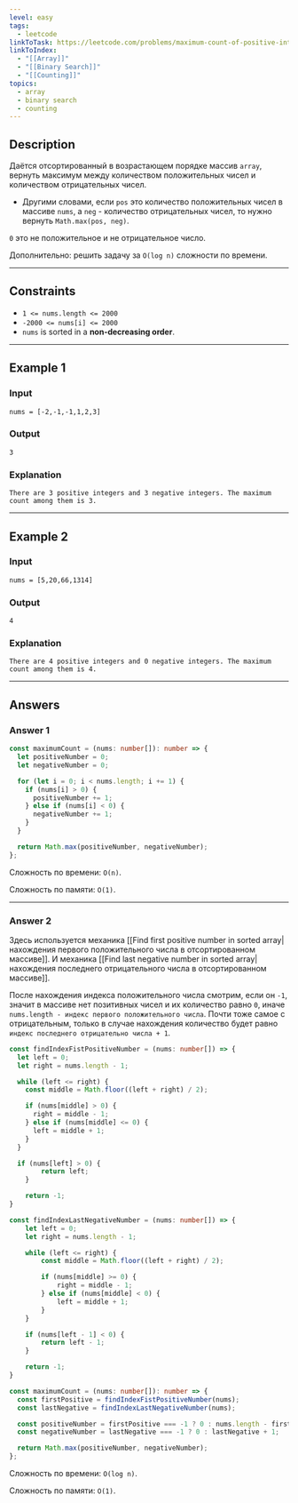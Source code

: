 ```yaml
---
level: easy
tags:
  - leetcode
linkToTask: https://leetcode.com/problems/maximum-count-of-positive-integer-and-negative-integer/
linkToIndex:
  - "[[Array]]"
  - "[[Binary Search]]"
  - "[[Counting]]"
topics:
  - array
  - binary search
  - counting
---
```

## Description

Даётся отсортированный в возрастающем порядке массив `array`, вернуть максимум между количеством положительных чисел и количеством отрицательных чисел.

- Другими словами, если `pos` это количество положительных чисел в массиве `nums`, а `neg` - количество отрицательных чисел, то нужно вернуть `Math.max(pos, neg)`.

`0` это не положительное и не отрицательное число.

Дополнительно: решить задачу за `O(log n)` сложности по времени. 

---
## Constraints

- `1 <= nums.length <= 2000`
- `-2000 <= nums[i] <= 2000`
- `nums` is sorted in a **non-decreasing order**.

---
## Example 1

### Input

```
nums = [-2,-1,-1,1,2,3]
```
### Output

```
3
```
### Explanation

```
There are 3 positive integers and 3 negative integers. The maximum count among them is 3.
```

---
## Example 2

### Input

```
nums = [5,20,66,1314]
```
### Output

```
4
```
### Explanation

```
There are 4 positive integers and 0 negative integers. The maximum count among them is 4.
```

---
## Answers

### Answer 1

```typescript
const maximumCount = (nums: number[]): number => {
  let positiveNumber = 0;
  let negativeNumber = 0;

  for (let i = 0; i < nums.length; i += 1) {
    if (nums[i] > 0) {
      positiveNumber += 1;
    } else if (nums[i] < 0) {
      negativeNumber += 1;
    }
  }

  return Math.max(positiveNumber, negativeNumber);
};

```

Сложность по времени: `O(n)`.

Сложность по памяти: `O(1)`.

---
### Answer 2

Здесь используется механика [[Find first positive number in sorted array|нахождения первого положительного числа в отсортированном массиве]]. И механика [[Find last negative number in sorted array|нахождения последнего отрицательного числа в отсортированном массиве]].

После нахождения индекса положительного числа смотрим, если он `-1`, значит в массиве нет позитивных чисел и их количество равно `0`, иначе `nums.length - индекс первого положительного числа`.
Почти тоже самое с отрицательным, только в случае нахождения количество будет равно `индекс последнего отрицательно числа + 1`.

```typescript
const findIndexFistPositiveNumber = (nums: number[]) => {
  let left = 0;
  let right = nums.length - 1;

  while (left <= right) {
    const middle = Math.floor((left + right) / 2);

    if (nums[middle] > 0) {
      right = middle - 1;
    } else if (nums[middle] <= 0) {
      left = middle + 1;
    }
  }

  if (nums[left] > 0) {
		return left;
	}

	return -1;
}

const findIndexLastNegativeNumber = (nums: number[]) => {
	let left = 0;
	let right = nums.length - 1;

	while (left <= right) {
		const middle = Math.floor((left + right) / 2);

		if (nums[middle] >= 0) {
			right = middle - 1;
		} else if (nums[middle] < 0) {
			left = middle + 1;
		}
	}

	if (nums[left - 1] < 0) {
		return left - 1;
	}

	return -1;
}

const maximumCount = (nums: number[]): number => {
  const firstPositive = findIndexFistPositiveNumber(nums);
  const lastNegative = findIndexLastNegativeNumber(nums);

  const positiveNumber = firstPositive === -1 ? 0 : nums.length - firstPositive;
  const negativeNumber = lastNegative === -1 ? 0 : lastNegative + 1;

  return Math.max(positiveNumber, negativeNumber);
};

```

Сложность по времени: `O(log n)`.

Сложность по памяти: `O(1)`.

